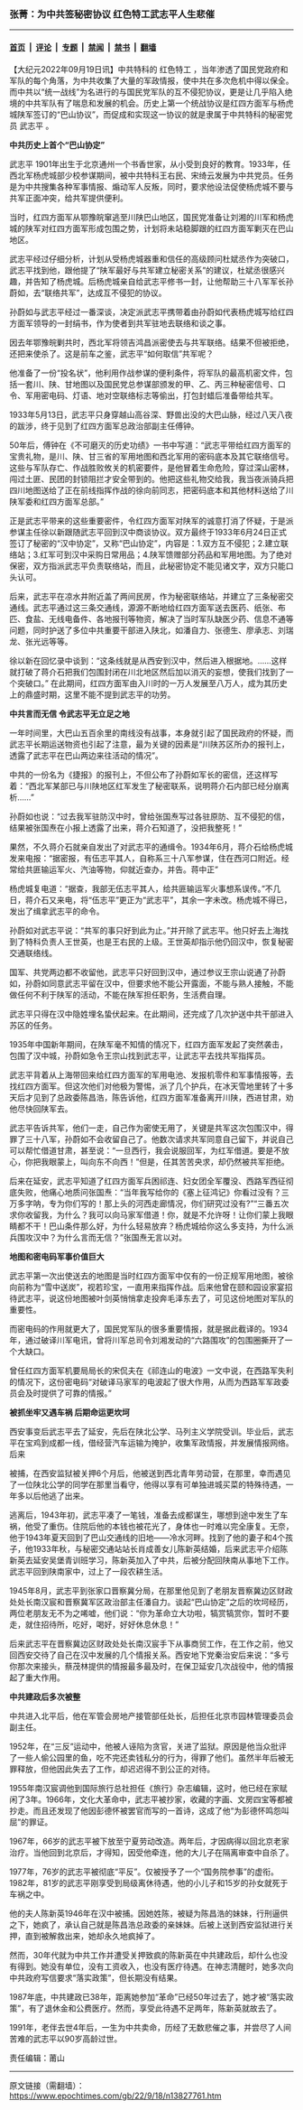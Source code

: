 ### 张菁：为中共签秘密协议 红色特工武志平人生悲催

---

#### [首页](../../../..?n13827761) &nbsp;|&nbsp; [评论](../../../../../epoch-comment?n13827761) &nbsp;|&nbsp; [专题](../../../../../epoch-special?n13827761) &nbsp;|&nbsp; [禁闻](../../../../../epoch-news?n13827761) &nbsp;|&nbsp; [禁书](../../../../../books?n13827761) &nbsp;|&nbsp; [翻墙](https://github.com/gfw-breaker/nogfw/blob/master/README.md?n13827761)


<div class="post_content" id="artbody" itemprop="articleBody">
 <!-- article content begin -->
 <p>
  【大纪元2022年09月19日讯】中共特科的
  <ok href="https://www.epochtimes.com/gb/tag/%E7%BA%A2%E8%89%B2%E7%89%B9%E5%B7%A5.html">
   红色特工
  </ok>
  ，当年渗透了国民党政府和军队的每个角落，为中共收集了大量的军政情报，使中共在多次危机中得以保全。而中共以“统一战线”为名进行的与国民党军队的互不侵犯协议，更是让几乎陷入绝境的中共军队有了喘息和发展的机会。历史上第一个统战协议是红四方面军与杨虎城陕军签订的“巴山协议”，而促成和实现这一协议的就是隶属于中共特科的秘密党员
  <ok href="https://www.epochtimes.com/gb/tag/%E6%AD%A6%E5%BF%97%E5%B9%B3.html">
   武志平
  </ok>
  。
 </p>
 <p>
  <strong>
   中共历史上首个“巴山协定”
  </strong>
 </p>
 <p>
  <ok href="https://www.epochtimes.com/gb/tag/%E6%AD%A6%E5%BF%97%E5%B9%B3.html">
   武志平
  </ok>
  1901年出生于北京通州一个书香世家，从小受到良好的教育。1933年，任西北军杨虎城部少校参谋期间，被中共特科王右民、宋绮云发展为中共党员。任务是为中共搜集各种军事情报、煽动军人反叛，同时，要求他设法促使杨虎城不要与共军正面冲突，给共军提供便利。
 </p>
 <p>
  当时，红四方面军从鄂豫皖窜逃至川陕巴山地区，国民党准备让刘湘的川军和杨虎城的陕军对红四方面军形成包围之势，计划将未站稳脚跟的红四方面军剿灭在巴山地区。
 </p>
 <p>
  武志平经过仔细分析，计划从受杨虎城器重和信任的高级顾问杜斌丞作为突破口，武志平找到他，跟他提了“陕军最好与共军建立秘密关系”的建议，杜斌丞很感兴趣，并告知了杨虎城。后杨虎城亲自给武志平修书一封，让他帮助三十八军军长孙蔚如，去“联络共军”，达成互不侵犯的协议。
 </p>
 <p>
  孙蔚如与武志平经过一番深谈，决定派武志平携带着由孙蔚如代表杨虎城写给红四方面军领导的一封绢书，作为使者到共军驻地去联络和谈之事。
 </p>
 <p>
  因去年鄂豫皖剿共时，西北军将领吉鸿昌派密使去与共军联络。结果不但被拒绝，还把来使杀了。这是前车之鉴，武志平“如何取信”共军呢？
 </p>
 <p>
  他准备了一份“投名状”，他利用作战参谋的便利条件，将军队的最高机密文件，包括一套川、陕、甘地图以及国民党总参谋部颁发的甲、乙、丙三种秘密信号、口令、军用密电码、灯语、地对空联络标志等偷出，打包封蜡后准备带给共军。
 </p>
 <p>
  1933年5月13日，武志平只身穿越山高谷深、野兽出没的大巴山脉，经过八天八夜的跋涉，终于见到了红四方面军总政治部副主任傅钟。
 </p>
 <p>
  50年后，傅钟在《不可磨灭的历史功绩》一书中写道：“武志平带给红四方面军的宝贵礼物，是川、陕、甘三省的军用地图和西北军用的密码底本及其它联络信号。这些与军队存亡、作战胜败攸关的机密要件，是他冒着生命危险，穿过深山密林，闯过土匪、民团的封锁阻拦才安全带到的。他把这些礼物交给我，我当夜派骑兵把四川地图送给了正在前线指挥作战的徐向前同志，把密码底本和其他材料送给了川陕军委和红四方面军总部。”
 </p>
 <p>
  正是武志平带来的这些重要密件，令红四方面军对陕军的诚意打消了怀疑，于是派参谋主任徐以新跟随武志平回到汉中商谈协议。双方最终于1933年6月24日正式签订了秘密的“汉中协定”，又称“巴山协定”，内容是：1.双方互不侵犯；2.建立联络站；3.红军可到汉中采购日常用品；4.陕军馈赠部分药品和军用地图。为了绝对保密，双方指派武志平负责联络站，而且，此秘密协定不能见诸文字，双方只能口头认可。
 </p>
 <p>
  后来，武志平在凉水井附近盖了两间民房，作为秘密联络站，并建立了三条秘密交通线。武志平通过这三条交通线，源源不断地给红四方面军送去医药、纸张、布匹、食盐、无线电备件、各地报刊等物资，解决了当时军队缺医少药、信息不通等问题，同时护送了多位中共重要干部进入陕北，如潘自力、张德生、廖承志、刘瑞龙、张光远等等。
 </p>
 <p>
  徐以新在回忆录中谈到：“这条线就是从西安到汉中，然后进入根据地。……这样就打破了蒋介石把我们包围封闭在川北地区然后加以消灭的妄想，使我们找到了一个突破口。” 在此期间，红四方面军由入川时的一万人发展至八万人，成为其历史上的鼎盛时期，这里不能不提到武志平的功劳。
 </p>
 <p>
  <strong>
   中共言而无信 令武志平无立足之地
  </strong>
 </p>
 <p>
  一年时间里，大巴山五百余里的南线没有战事，本身就引起了国民政府的怀疑，而武志平长期运送物资也引起了注意，最为关键的因素是“川陕苏区所办的报刊上，透露了武志平在巴山两边来往活动的情况”。
 </p>
 <p>
  中共的一份名为《捷报》的报刊上，不但公布了孙蔚如军长的密信，还这样写着：“西北军某部已与川陕地区红军发生了秘密联系，说明蒋介石内部已经分崩离析……”
 </p>
 <p>
  孙蔚如也说：“过去我军驻防汉中时，曾给张国焘写过各驻原防、互不侵犯的信，结果被张国焘在小报上透露了出来，蒋介石知道了，没把我整死！”
 </p>
 <p>
  果然，不久蒋介石就亲自发出了对武志平的通缉令。1934年6月，蒋介石给杨虎城发来电报：“据密报，有伍志平其人，自称系三十八军参谋，住在西河口附近。经常给共匪输运军火、汽油等物，仰就近查办，并告。蒋中正”
 </p>
 <p>
  杨虎城复电道：“据查，我部无伍志平其人，给共匪输运军火事想系误传。”不几日，蒋介石又来电，将“伍志平”更正为“武志平”，其余一字未改。杨虎城不得已，发出了缉拿武志平的命令。
 </p>
 <p>
  孙蔚如对武志平说：“共军的事只好到此为止。”并开除了武志平。他只好去上海找到了特科负责人王世英，也是王右民的上级。王世英却指示他仍回汉中，恢复秘密交通联络线。
 </p>
 <p>
  国军、共党两边都不收留他，武志平只好回到汉中，通过参议王宗山说通了孙蔚如，孙蔚如同意武志平留在汉中，但要求他不能公开露面，不能与熟人接触，不能做任何不利于陕军的活动，不能在陕军担任职务，生活费自理。
 </p>
 <p>
  武志平只得在汉中隐姓埋名蛰伏起来。在此期间，还完成了几次护送中共干部进入苏区的任务。
 </p>
 <p>
  1935年中国新年期间，在陕军毫不知情的情况下，红四方面军发起了突然袭击，包围了汉中城，孙蔚如急令王宗山找到武志平，让武志平去找共军指挥员。
 </p>
 <p>
  武志平背着从上海带回来给红四方面军的军用电池、发报机零件和军事情报等，去找红四方面军。但这次他们对他极为警惕，派了几个护兵，在冰天雪地里转了十多天后才见到了总政委陈昌浩，陈告诉他，红四方面军准备离开川陕，西进甘肃，劝他尽快回陕军去。
 </p>
 <p>
  武志平告诉共军，他们一走，自己作为密使无用了，关键是共军这次包围汉中，得罪了三十八军，孙蔚如不会收留自己了。他数次请求共军同意自己留下，并说自己可以帮忙借道甘肃，甚至说：“一旦西行，我会说服回军，为红军借道。要是不放心，你把我眼蒙上，叫向东不向西！”但是，任其苦苦央求，却仍然被共军拒绝。
 </p>
 <p>
  后来在延安，武志平知道了红四方面军兵困祁连、妇女团全军覆没、西路军西征彻底失败，他痛心地质问张国焘：“当年我写给你的《塞上征鸿记》你看过没有？三万多字呐，专为你们写的！那上头的河西走廊情况，你们研究过没有?”“三番五次求你收留我，为什么？我可以向马家军借道！你，就是不允许呀！让你们蒙上我眼睛都不干！巴山条件那么好，为什么轻易放弃？杨虎城给你这么多支持，为什么派兵围攻汉中？为什么言而无信？”张国焘无言以对。
 </p>
 <p>
  <strong>
   地图和密电码军事价值巨大
  </strong>
 </p>
 <p>
  武志平第一次出使送去的地图是当时红四方面军中仅有的一份正规军用地图，被徐向前称为“雪中送炭”，视若珍宝，一直用来指挥作战。后来他曾在颐和园设家宴招待武志平，说这份地图被叶剑英悄悄拿走投奔毛泽东去了，可见这份地图对军队的重要性。
 </p>
 <p>
  而密电码的作用就更大了，国民党军队的很多重要情报，就是据此截译的。1934年，通过破译川军电讯，曾将川军总司令刘湘发动的“六路围攻”的包围圈撕开了一个大缺口。
 </p>
 <p>
  曾任红四方面军机要局局长的宋侃夫在《祁连山的电波》一文中说，在西路军失利的情况下，这份密电码“对破译马家军的电波起了很大作用，从而为西路军军政委员会及时提供了可靠的情报。”
 </p>
 <p>
  <strong>
   被抓坐牢又遇车祸 后期命运更坎坷
  </strong>
 </p>
 <p>
  西安事变后武志平去了延安，先后在陕北公学、马列主义学院受训。毕业后，武志平在宝鸡到成都一线，借经营汽车运输为掩护，收集军政情报，并发展情报网络。后来
 </p>
 <p>
  被捕，在西安监狱被关押6个月后，他被送到西北青年劳动营，在那里，幸而遇见了一位陕北公学的同学在那里当看守，他得以享有可单独进城买菜的特殊待遇，一年多以后他逃了出来。
 </p>
 <p>
  逃离后，1943年初，武志平凑了一笔钱，准备去成都谋生，哪想到途中发生了车祸，他受了重伤。住院后他的本钱也被花光了，身体也一时难以完全康复。无奈，他于1943年夏天回到了巴山交通线的旧地——冷水河畔。找到了他的妻子和4个孩子，他1933年秋，与秘密交通站站长肖成善女儿陈新英结婚，后来武志平介绍陈新英去延安吴堡青训班学习，陈新英加入了中共，后被分配回陕南从事地下工作。武志平回到陕南家中，过上了一段农耕生活。
 </p>
 <p>
  1945年8月，武志平到张家口晋察冀分局，在那里他见到了老朋友晋察冀边区财政处处长南汉宸和晋察冀军区政治部主任潘自力。谈起“巴山协定”之后的坎坷经历，两位老朋友无不为之唏嘘，他们说：“你为革命立大功啦，犒赏犒赏你，暂时不要走，就住招待所，吃好，喝好，好好休息休息！”
 </p>
 <p>
  后来武志平在晋察冀边区财政处处长南汉宸手下从事商贸工作，在工作之前，他又回西安交待了自己在汉中发展的几个情报关系。西安地下党秦治安后来说：“多亏你那次来接头，蔡茂林提供的情报最多最及时，在保卫延安几次战役中，他的情报起了重大作用。
 </p>
 <p>
  <strong>
   中共建政后多次被整
  </strong>
 </p>
 <p>
  中共进入北平后，他在军管会房地产接管部任处长，后担任北京市园林管理委员会副主任。
 </p>
 <p>
  1952年，在“三反”运动中，他被人诬陷为贪官，关进了监狱。原因是他当众批评了一些人偷公园里的鱼，吃不完还卖钱私分的行为，得罪了他们。虽然半年后被无罪释放，但他因此失去了工作，却迟迟得不到公正的对待。
 </p>
 <p>
  1955年南汉宸调他到国际旅行总社担任《旅行》杂志编辑，这时，他已经在家赋闲了3年。1966年，文化大革命中，武志平被抄家，收藏的字画、文房四宝等都被抄走。而且还发现了他因彭德怀被罢官而写的一首诗，这成了他“为彭德怀鸣怨叫屈”的罪证。
 </p>
 <p>
  1967年，66岁的武志平被下放至宁夏劳动改造。两年后，才因病得以回北京老家治疗。当他回到北京后，才得知，因受他牵连，他的大儿子在隔离审查中自杀了。
 </p>
 <p>
  1977年，76岁的武志平被彻底“平反”。仅被授予了一个“国务院参事”的虚衔。1982年，81岁的武志平刚享受到局级离休待遇，他的小儿子和15岁的孙女就死于车祸之中。
 </p>
 <p>
  他的夫人陈新英1946年在汉中被捕。因她姓陈，被疑为陈昌浩的妹妹，行刑逼供之下，她疯了，承认自己就是陈昌浩总政委的亲妹妹。后被上送到西安监狱进行关押，直到被解救出来，她却永久地疯掉了。
 </p>
 <p>
  然而，30年代就为中共工作并遭受关押致疯的陈新英在中共建政后，却什么也没有得到。她没有单位，没有工资收入，也没有医疗待遇。在神志清醒时，她多次向中共政府写信要求“落实政策”，但长期没有结果。
 </p>
 <p>
  1987年底，中共建政已38年，距离她参加“革命”已经50年过去了，她才被“落实政策”，有了退休金和公费医疗。然而，享受此待遇不足两年，陈新英就故去了。
 </p>
 <p>
  1991年，老伴去世4年后，一生为中共卖命，历经了无数悲催之事，并尝尽了人间苦难的武志平以90岁高龄过世。
 </p>
 <p>
  责任编辑：莆山
 </p>
 <!-- article content end -->
 <div id="below_article_ad">
 </div>
</div>


---

原文链接（需翻墙）：https://www.epochtimes.com/gb/22/9/18/n13827761.htm